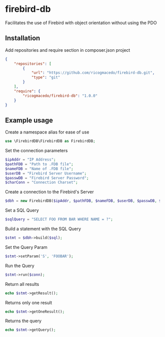 # firebird-db
Facilitates the use of Firebird with object orientation without using the PDO

## Installation
Add repositories and require section in composer.json project

```json
{
	"repositories": [
	    {
	        "url": "https://github.com/ricogmacedo/firebird-db.git",
	        "type": "git"
	    }
	],
	"require": {
		"ricogmacedo/firebird-db": "1.0.0"
	}
}
```

## Example usage
Create a namespace alias for ease of use
```php
use \FirebirdDB\FirebirdDB as FirebirdDB;
```
Set the connection parameters
```php
$ipAddr = "IP Address";
$pathFDB = "Path to .FDB file";
$nameFDB = "Name of .FDB file";
$userDB = "Firebird Server Username";
$passwDB = "Firebird Server Password";
$charConn = "Connection Charset";
```
Create a connection to the Firebird's Server
```php
$dbh = new FirebirdDB($ipAddr, $pathFDB, $nameFDB, $userDB, $passwDB, $charConn);
```
Set a SQL Query
```php
$sqlQuery = "SELECT FOO FROM BAR WHERE NAME = ?";
```
Build a statement with the SQL Query
```php
$stmt = $dbh->build($sql);
```
Set the Query Param
```php
$stmt->setParam('S', 'FOOBAR');
```
Run the Query
```php
$stmt->run($conn);
```
Return all results
```php
echo $stmt->getResult();
```
Returns only one result
```php
echo $stmt->getOneResult();
```
Returns the query
```php
echo $stmt->getQuery();
```
